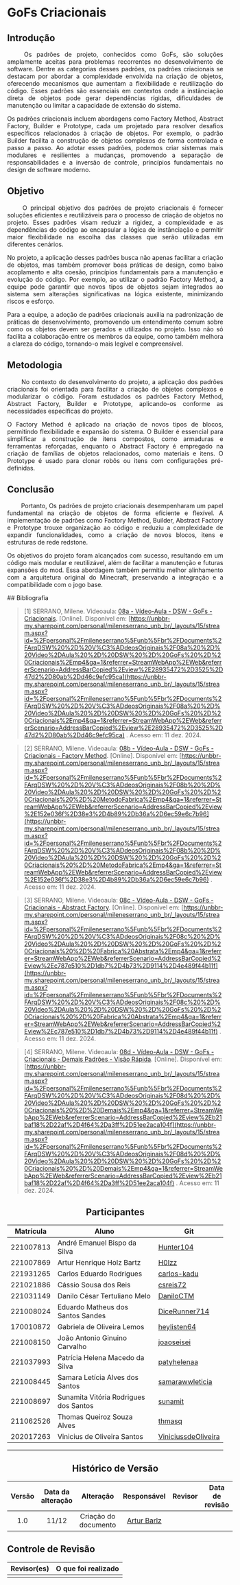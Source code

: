 # GoFs Criacionais

## Introdução 
<!--  
- **Apresente o tema do projeto ou estudo;**
- **Busque trazer referências no decorrer do texto;**
- Destaque a relevância do diagrama ou abordagem para a área de aplicação.
- Mencione brevemente os principais aspectos que serão abordados no documento.
-->

<div align="justify">&emsp;&emsp;
Os padrões de projeto, conhecidos como GoFs, são soluções amplamente aceitas para problemas recorrentes no desenvolvimento de software. Dentre as categorias desses padrões, os padrões criacionais se destacam por abordar a complexidade envolvida na criação de objetos, oferecendo mecanismos que aumentam a flexibilidade e reutilização do código. Esses padrões são essenciais em contextos onde a instânciação direta de objetos pode gerar dependências rígidas, dificuldades de manutenção ou limitar a capacidade de extensão do sistema.

Os padrões criacionais incluem abordagens como Factory Method, Abstract Factory, Builder e Prototype, cada um projetado para resolver desafios específicos relacionados à criação de objetos. Por exemplo, o padrão Builder facilita a construção de objetos complexos de forma controlada e passo a passo. Ao adotar esses padrões, podemos criar sistemas mais modulares e resilientes a mudanças, promovendo a separação de responsabilidades e a inversão de controle, princípios fundamentais no design de software moderno.
</div>

## Objetivo
<!--  
- **Declare o que se pretende alcançar com o diagrama em projetos no geral; Busque referenciar!**
- **Declare o que se pretende alcançar com o diagrama para equipe neste contexto;**
- **Destaque os resultados esperados, como soluções para problemas, melhorias no entendimento ou suporte à tomada de decisões.**
-->

<div align="justify">&emsp;&emsp;
O principal objetivo dos padrões de projeto criacionais é fornecer soluções eficientes e reutilizáveis para o processo de criação de objetos no projeto. Esses padrões visam reduzir a rigidez, a complexidade e as dependências do código ao encapsular a lógica de instânciação e permitir maior flexibilidade na escolha das classes que serão utilizadas em diferentes cenários.

No projeto, a aplicação desses padrões busca não apenas facilitar a criação de objetos, mas também promover boas práticas de design, como baixo acoplamento e alta coesão, princípios fundamentais para a manutenção e evolução do código. Por exemplo, ao utilizar o padrão Factory Method, a equipe pode garantir que novos tipos de objetos sejam integrados ao sistema sem alterações significativas na lógica existente, minimizando riscos e esforço.

Para a equipe, a adoção de padrões criacionais auxilia na padronização de práticas de desenvolvimento, promovendo um entendimento comum sobre como os objetos devem ser gerados e utilizados no projeto. Isso não só facilita a colaboração entre os membros da equipe, como também melhora a clareza do código, tornando-o mais legível e compreensível.
</div>

## Metodologia
<!--  
- **Explique o processo utilizado para desenvolver o trabalho. COMO foi feito?**
- **Descreva as ferramentas, técnicas ou referências utilizadas na construção do diagrama ou solução. Se houver alguma ferramenta específica determinada pela professora, a sugestão é usá-la sendo em qualquer etapa do processo. Podem começar com uma ferramenta que já são familiarizados e depois explorar outras ferramentas.**
- Se desejarem, podem citar os desafios encontrados seguindo a metodologia, propostas de melhoria, etc.
-->

<div align="justify">&emsp;&emsp;
No contexto do desenvolvimento do projeto, a aplicação dos padrões criacionais foi orientada para facilitar a criação de objetos complexos e modularizar o código. Foram estudados os padrões Factory Method, Abstract Factory, Builder e Prototype, aplicando-os conforme as necessidades específicas do projeto.

O Factory Method é aplicado na criação de novos tipos de blocos, permitindo flexibilidade e expansão do sistema. O Builder é essencial para simplificar a construção de itens compostos, como armaduras e ferramentas reforçadas, enquanto o Abstract Factory é empregado na criação de famílias de objetos relacionados, como materiais e itens. O Prototype é usado para clonar robôs ou itens com configurações pré-definidas.
</div>


## Conclusão
<!--  
-   **Resuma os pontos principais do trabalho.**
-   **Avalie se os objetivos foram alcançados e o impacto do trabalho.**
-   **Apresente perspectivas para melhorias ou trabalhos futuros.**
-->

<div align="justify">&emsp;&emsp;
Portanto, Os padrões de projeto criacionais desempenharam um papel fundamental na criação de objetos de forma eficiente e flexível. A implementação de padrões como Factory Method, Builder, Abstract Factory e Prototype trouxe organização ao código e reduziu a complexidade de expandir funcionalidades, como a criação de novos blocos, itens e estruturas de rede redstone.

Os objetivos do projeto foram alcançados com sucesso, resultando em um código mais modular e reutilizável, além de facilitar a manutenção e futuras expansões do mod. Essa abordagem também permitiu melhor alinhamento com a arquitetura original do Minecraft, preservando a integração e a compatibilidade com o jogo base.
</div>
## Bibliografia 

<!-- - **Altere!**-->

> [1] SERRANO, Milene. Videoaula: [08a - Vídeo-Aula - DSW - GoFs - Criacionais](https://unbbr-my.sharepoint.com/personal/mileneserrano_unb_br/_layouts/15/stream.aspx?id=%2Fpersonal%2Fmileneserrano%5Funb%5Fbr%2FDocuments%2FArqDSW%20%2D%20V%C3%ADdeosOriginais%2F08a%20%2D%20Video%2DAula%20%2D%20DSW%20%2D%20GoFs%20%2D%20Criacionais%2Emp4&ga=1&referrer=StreamWebApp%2EWeb&referrerScenario=AddressBarCopied%2Eview%2E28935472%2D3525%2D47d2%2D80ab%2Dd46c9efc95ca). [Online]. Disponível em: [https://unbbr-my.sharepoint.com/personal/mileneserrano_unb_br/_layouts/15/stream.aspx?id=%2Fpersonal%2Fmileneserrano%5Funb%5Fbr%2FDocuments%2FArqDSW%20%2D%20V%C3%ADdeosOriginais%2F08a%20%2D%20Video%2DAula%20%2D%20DSW%20%2D%20GoFs%20%2D%20Criacionais%2Emp4&ga=1&referrer=StreamWebApp%2EWeb&referrerScenario=AddressBarCopied%2Eview%2E28935472%2D3525%2D47d2%2D80ab%2Dd46c9efc95ca](https://unbbr-my.sharepoint.com/personal/mileneserrano_unb_br/_layouts/15/stream.aspx?id=%2Fpersonal%2Fmileneserrano%5Funb%5Fbr%2FDocuments%2FArqDSW%20%2D%20V%C3%ADdeosOriginais%2F08a%20%2D%20Video%2DAula%20%2D%20DSW%20%2D%20GoFs%20%2D%20Criacionais%2Emp4&ga=1&referrer=StreamWebApp%2EWeb&referrerScenario=AddressBarCopied%2Eview%2E28935472%2D3525%2D47d2%2D80ab%2Dd46c9efc95ca) . Acesso em: 11 dez. 2024.

> [2] SERRANO, Milene. Videoaula: [08b - Vídeo-Aula - DSW - GoFs - Criacionais - Factory Method](https://unbbr-my.sharepoint.com/personal/mileneserrano_unb_br/_layouts/15/stream.aspx?id=%2Fpersonal%2Fmileneserrano%5Funb%5Fbr%2FDocuments%2FArqDSW%20%2D%20V%C3%ADdeosOriginais%2F08b%20%2D%20Video%2DAula%20%2D%20DSW%20%2D%20GoFs%20%2D%20Criacionais%20%2D%20MetodoFabrica%2Emp4&ga=1&referrer=StreamWebApp%2EWeb&referrerScenario=AddressBarCopied%2Eview%2E152e036f%2D38e3%2D4b89%2Db36a%2D6ec59e6c7b96). [Online]. Disponível em: [https://unbbr-my.sharepoint.com/personal/mileneserrano_unb_br/_layouts/15/stream.aspx?id=%2Fpersonal%2Fmileneserrano%5Funb%5Fbr%2FDocuments%2FArqDSW%20%2D%20V%C3%ADdeosOriginais%2F08b%20%2D%20Video%2DAula%20%2D%20DSW%20%2D%20GoFs%20%2D%20Criacionais%20%2D%20MetodoFabrica%2Emp4&ga=1&referrer=StreamWebApp%2EWeb&referrerScenario=AddressBarCopied%2Eview%2E152e036f%2D38e3%2D4b89%2Db36a%2D6ec59e6c7b96](https://unbbr-my.sharepoint.com/personal/mileneserrano_unb_br/_layouts/15/stream.aspx?id=%2Fpersonal%2Fmileneserrano%5Funb%5Fbr%2FDocuments%2FArqDSW%20%2D%20V%C3%ADdeosOriginais%2F08b%20%2D%20Video%2DAula%20%2D%20DSW%20%2D%20GoFs%20%2D%20Criacionais%20%2D%20MetodoFabrica%2Emp4&ga=1&referrer=StreamWebApp%2EWeb&referrerScenario=AddressBarCopied%2Eview%2E152e036f%2D38e3%2D4b89%2Db36a%2D6ec59e6c7b96) . Acesso em: 11 dez. 2024.

> [3] SERRANO, Milene. Videoaula: [08c - Vídeo-Aula - DSW - GoFs - Criacionais - Abstract Factory](https://unbbr-my.sharepoint.com/personal/mileneserrano_unb_br/_layouts/15/stream.aspx?id=%2Fpersonal%2Fmileneserrano%5Funb%5Fbr%2FDocuments%2FArqDSW%20%2D%20V%C3%ADdeosOriginais%2F08c%20%2D%20Video%2DAula%20%2D%20DSW%20%2D%20GoFs%20%2D%20Criacionais%20%2D%20Fabrica%20Abstrata%2Emp4&ga=1&referrer=StreamWebApp%2EWeb&referrerScenario=AddressBarCopied%2Eview%2Ec787e510%2D1db7%2D4b73%2D9114%2D4e489f44b11f). [Online]. Disponível em: [https://unbbr-my.sharepoint.com/personal/mileneserrano_unb_br/_layouts/15/stream.aspx?id=%2Fpersonal%2Fmileneserrano%5Funb%5Fbr%2FDocuments%2FArqDSW%20%2D%20V%C3%ADdeosOriginais%2F08c%20%2D%20Video%2DAula%20%2D%20DSW%20%2D%20GoFs%20%2D%20Criacionais%20%2D%20Fabrica%20Abstrata%2Emp4&ga=1&referrer=StreamWebApp%2EWeb&referrerScenario=AddressBarCopied%2Eview%2Ec787e510%2D1db7%2D4b73%2D9114%2D4e489f44b11f](https://unbbr-my.sharepoint.com/personal/mileneserrano_unb_br/_layouts/15/stream.aspx?id=%2Fpersonal%2Fmileneserrano%5Funb%5Fbr%2FDocuments%2FArqDSW%20%2D%20V%C3%ADdeosOriginais%2F08c%20%2D%20Video%2DAula%20%2D%20DSW%20%2D%20GoFs%20%2D%20Criacionais%20%2D%20Fabrica%20Abstrata%2Emp4&ga=1&referrer=StreamWebApp%2EWeb&referrerScenario=AddressBarCopied%2Eview%2Ec787e510%2D1db7%2D4b73%2D9114%2D4e489f44b11f) . Acesso em: 11 dez. 2024.

> [4] SERRANO, Milene. Videoaula: [08d - Vídeo-Aula - DSW - GoFs - Criacionais - Demais Padrões - Visão Rápida](https://unbbr-my.sharepoint.com/personal/mileneserrano_unb_br/_layouts/15/stream.aspx?id=%2Fpersonal%2Fmileneserrano%5Funb%5Fbr%2FDocuments%2FArqDSW%20%2D%20V%C3%ADdeosOriginais%2F08d%20%2D%20Video%2DAula%20%2D%20DSW%20%2D%20GoFs%20%2D%20Criacionais%20%2D%20Demais%2Emp4&ga=1&referrer=StreamWebApp%2EWeb&referrerScenario=AddressBarCopied%2Eview%2Eb21baf18%2D22af%2D4f64%2Da3ff%2D51ee2aca104f). [Online]. Disponível em: [https://unbbr-my.sharepoint.com/personal/mileneserrano_unb_br/_layouts/15/stream.aspx?id=%2Fpersonal%2Fmileneserrano%5Funb%5Fbr%2FDocuments%2FArqDSW%20%2D%20V%C3%ADdeosOriginais%2F08d%20%2D%20Video%2DAula%20%2D%20DSW%20%2D%20GoFs%20%2D%20Criacionais%20%2D%20Demais%2Emp4&ga=1&referrer=StreamWebApp%2EWeb&referrerScenario=AddressBarCopied%2Eview%2Eb21baf18%2D22af%2D4f64%2Da3ff%2D51ee2aca104f](https://unbbr-my.sharepoint.com/personal/mileneserrano_unb_br/_layouts/15/stream.aspx?id=%2Fpersonal%2Fmileneserrano%5Funb%5Fbr%2FDocuments%2FArqDSW%20%2D%20V%C3%ADdeosOriginais%2F08d%20%2D%20Video%2DAula%20%2D%20DSW%20%2D%20GoFs%20%2D%20Criacionais%20%2D%20Demais%2Emp4&ga=1&referrer=StreamWebApp%2EWeb&referrerScenario=AddressBarCopied%2Eview%2Eb21baf18%2D22af%2D4f64%2Da3ff%2D51ee2aca104f) . Acesso em: 11 dez. 2024.


<center>

## Participantes

</center>

<!-- de preferência: em ordem alfabética, seguindo o exemplo: -->

<div style="margin: 0 auto; width: fit-content;">

| Matrícula | Aluno                                 | Git                                                           |
| --------- | ------------------------------------- | ------------------------------------------------------------- |
| 221007813 | André Emanuel Bispo da Silva          | [Hunter104](https://github.com/Hunter104)                     |
| 221007869 | Artur Henrique Holz Bartz             | [H0lzz](https://github.com/H0lzz)                             |
| 221931265 | Carlos Eduardo Rodrigues              | [carlos-kadu](https://github.com/carlos-kadu)                 |
| 221021886 | Cássio Sousa dos Reis                 | [csreis72](https://github.com/csreis72)                       |
| 221031149 | Danilo César Tertuliano Melo          | [DaniloCTM](https://github.com/DaniloCTM)                     |
| 221008024 | Eduardo Matheus dos Santos Sandes     | [DiceRunner714](https://github.com/DiceRunner714)             |
| 170010872 | Gabriela de Oliveira Lemos            | [heylisten64](https://github.com/heylisten64)                 |
| 221008150 | João Antonio Ginuino Carvalho         | [joaoseisei](https://github.com/joaoseisei)                   |
| 221037993 | Patrícia Helena Macedo da Silva       | [patyhelenaa](https://github.com/patyhelenaa)                 |
| 221008445 | Samara Letícia Alves dos Santos       | [samarawwleticia](https://github.com/samarawwleticia)         |
| 221008697 | Sunamita Vitória Rodrigues dos Santos | [sunamit](https://github.com/sunamit)                         |
| 211062526 | Thomas Queiroz Souza Alves            | [thmasq](https://github.com/thmasq)                           |
| 202017263 | Vinicius de Oliveira Santos           | [ViniciussdeOliveira](https://github.com/ViniciussdeOliveira) |

</div>

---

<center>

## Histórico de Versão

</center>

<!-- Lembre de alterar a data -->
<!-- É PRA POR O NOME, NÃO O USER DO GITHUB -->

<div style="margin: 0 auto; width: fit-content;">

| Versão | Data da alteração |            Alteração            |                  Responsável                  |                      Revisor                       | Data de revisão |
| :----: | :---------------: | :-----------------------------: | :-------------------------------------------: | :------------------------------------------------: | :-------------: |
|  1.0   |       11/12       |      Criação do documento       |    [Artur Barlz](https://github.com/H0lzz)    |                                                    |                 | 

</div>

## Controle de Revisão

|                        Revisor(es)                        |                                             O que foi realizado                                             |
|:---------------------------------------------------------:|:-----------------------------------------------------------------------------------------------------------:|
|                                                           |                                                                                                             |
